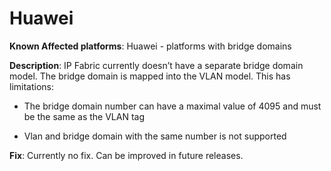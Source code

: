 # Huawei

**Known Affected platforms**: Huawei - platforms with bridge domains

**Description**: IP Fabric currently doesn’t have a separate bridge
domain model. The bridge domain is mapped into the VLAN model. This has
limitations:

- The bridge domain number can have a maximal value of 4095 and must
  be the same as the VLAN tag

- Vlan and bridge domain with the same number is not supported

**Fix**: Currently no fix. Can be improved in future releases.
